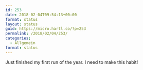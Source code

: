 ```yaml
---
id: 253
date: 2018-02-04T09:54:13+00:00
format: status
layout: status
guid: https://micro.hartl.co/?p=253
permalink: /2018/02/04/253/
categories:
  - Allgemein
format: status
---
```

Just finished my first run of the year. I need to make this habit!